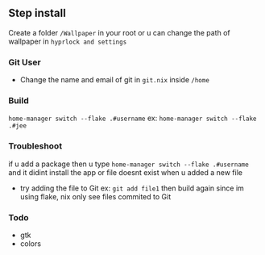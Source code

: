 ## Step install
Create a folder `/Wallpaper` in your root or u can change the path of wallpaper in `hyprlock and settings`

### Git User
- Change the name and email of git in `git.nix` inside `/home`

### Build
`home-manager switch --flake .#username`
ex: `home-manager switch --flake .#jee`  

### Troubleshoot
if u add a package then u type `home-manager switch --flake .#username` and it didint install the app or file doesnt exist when u added a new file
- try adding the file to Git ex: `git add file1` then build again
since im using flake, nix only see files commited to Git


### Todo

- gtk
- colors
